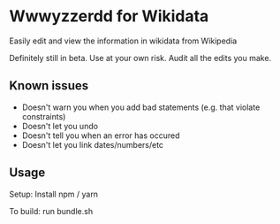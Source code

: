 # Wwwyzzerdd for Wikidata

Easily edit and view the information in wikidata from Wikipedia

Definitely still in beta. Use at your own risk. Audit all the edits you make.

## Known issues

* Doesn't warn you when you add bad statements (e.g. that violate constraints)
* Doesn't let you undo
* Doesn't tell you when an error has occured
* Doesn't let you link dates/numbers/etc


## Usage

Setup: Install npm / yarn

To build: run bundle.sh

